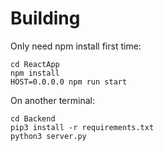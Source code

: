 # Building

Only need npm install first time: 
```
cd ReactApp
npm install
HOST=0.0.0.0 npm run start
```
On another terminal:
```
cd Backend
pip3 install -r requirements.txt
python3 server.py
```
